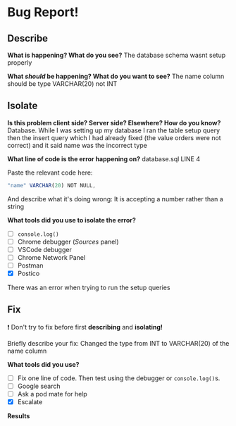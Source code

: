 # Bug Report!

## Describe

**What is happening? What do you see?**
The database schema wasnt setup properly

**What _should_ be happening? What do you want to see?**
The name column should be type VARCHAR(20) not INT

## Isolate

**Is this problem client side? Server side? Elsewhere? How do you know?**
Database. While I was setting up my database I ran the table setup query then the insert query which I had already fixed (the value orders were not correct) and it said name was the incorrect type

**What line of code is the error happening on?**
database.sql LINE 4

Paste the relevant code here:

```js
"name" VARCHAR(20) NOT NULL,
```

And describe what it's doing wrong:
It is accepting a number rather than a string

**What tools did you use to isolate the error?**

- [ ] `console.log()`
- [ ] Chrome debugger (_Sources_ panel)
- [ ] VSCode debugger
- [ ] Chrome Network Panel
- [ ] Postman
- [x] Postico

<!-- Briefly describe how the tool helped you, and how you used it -->

There was an error when trying to run the setup queries

## Fix

❗ Don't try to fix before first **describing** and **isolating!**

Briefly describe your fix:
Changed the type from INT to VARCHAR(20) of the name column

**What tools did you use?**

- [ ] Fix one line of code. Then test using the debugger or `console.log()`s.
- [ ] Google search
- [ ] Ask a pod mate for help
- [x] Escalate

**Results**

<!-- Go back to your original description. Is the app behaving how you want it to, now? Describe the bug, technically: what was your code doing wrong, and how did you fix it. -->

